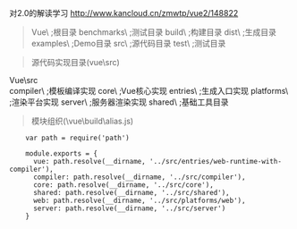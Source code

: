 对2.0的解读学习
http://www.kancloud.cn/zmwtp/vue2/148822
> Vue\                ;根目录
    benchmarks\     ;测试目录
    build\          ;构建目录
    dist\           ;生成目录
    examples\       ;Demo目录
    src\            ;源代码目录
    test\           ;测试目录
    
> 源代码实现目录(vue\src)

Vue\src\
    compiler\       ;模板编译实现
    core\           ;Vue核心实现
    entries\        ;生成入口实现
    platforms\      ;渲染平台实现
    server\         ;服务器渲染实现
    shared\         ;基础工具目录
> 模块组织(\vue\build\alias.js)
```
    var path = require('path')
    
    module.exports = {
      vue: path.resolve(__dirname, '../src/entries/web-runtime-with-compiler'),
      compiler: path.resolve(__dirname, '../src/compiler'),
      core: path.resolve(__dirname, '../src/core'),
      shared: path.resolve(__dirname, '../src/shared'),
      web: path.resolve(__dirname, '../src/platforms/web'),
      server: path.resolve(__dirname, '../src/server')
    }
```
